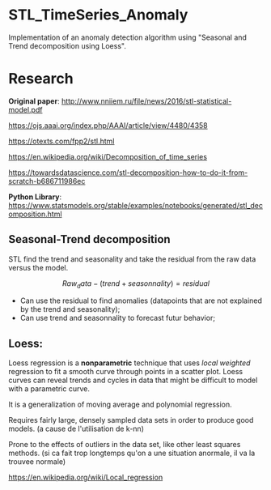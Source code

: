 # STL_TimeSeries_Anomaly
Implementation of an anomaly detection algorithm using "Seasonal and Trend decomposition using Loess".

# Research

**Original paper**:
http://www.nniiem.ru/file/news/2016/stl-statistical-model.pdf

https://ojs.aaai.org/index.php/AAAI/article/view/4480/4358

https://otexts.com/fpp2/stl.html

https://en.wikipedia.org/wiki/Decomposition_of_time_series

https://towardsdatascience.com/stl-decomposition-how-to-do-it-from-scratch-b686711986ec

**Python Library**:
https://www.statsmodels.org/stable/examples/notebooks/generated/stl_decomposition.html



## Seasonal-Trend decomposition
STL find the trend and seasonality and take the residual from the raw data versus the model.

```math
Raw_data - (trend + seasonnality) = residual
```

- Can use the residual to find anomalies (datapoints that are not explained by the trend and seasonality);
- Can use trend and seasonnality to forecast futur behavior;

## Loess:

Loess regression is a **nonparametric** technique that uses *local weighted* regression to fit a smooth curve through points in a scatter plot. Loess curves can reveal trends and cycles in data that might be difficult to model with a parametric curve.

It is a generalization of moving average and polynomial regression.

Requires fairly large, densely sampled data sets in order to produce good models. (a cause de l'utilisation de k-nn)

Prone to the effects of outliers in the data set, like other least squares methods. (si ca fait trop longtemps qu'on a une situation anormale, il va la trouvee normale)

https://en.wikipedia.org/wiki/Local_regression


